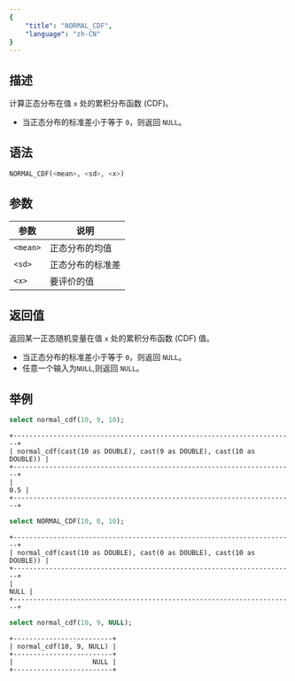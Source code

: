 ```yaml
---
{
    "title": "NORMAL_CDF",
    "language": "zh-CN"
}
---
```


## 描述

计算正态分布在值 `x` 处的累积分布函数 (CDF)。

- 当正态分布的标准差小于等于 `0`，则返回 `NULL`。

## 语法

```sql
NORMAL_CDF(<mean>, <sd>, <x>)
```

## 参数

| 参数 | 说明 |
| -- | -- |
| `<mean>` | 正态分布的均值 |
| `<sd>` | 正态分布的标准差 |
| `<x>` | 要评价的值 |

## 返回值

返回某一正态随机变量在值 `x` 处的累积分布函数 (CDF) 值。

- 当正态分布的标准差小于等于 `0`，则返回 `NULL`。
- 任意一个输入为`NULL`,则返回 `NULL`。

## 举例

```sql
select normal_cdf(10, 9, 10);
```

```text
+-----------------------------------------------------------------------+
| normal_cdf(cast(10 as DOUBLE), cast(9 as DOUBLE), cast(10 as DOUBLE)) |
+-----------------------------------------------------------------------+
|                                                                   0.5 |
+-----------------------------------------------------------------------+
```

```sql
select NORMAL_CDF(10, 0, 10);
```

```text
+-----------------------------------------------------------------------+
| normal_cdf(cast(10 as DOUBLE), cast(0 as DOUBLE), cast(10 as DOUBLE)) |
+-----------------------------------------------------------------------+
|                                                                  NULL |
+-----------------------------------------------------------------------+
```

```sql
select normal_cdf(10, 9, NULL);
```

```text
+-------------------------+
| normal_cdf(10, 9, NULL) |
+-------------------------+
|                    NULL |
+-------------------------+
```